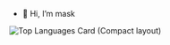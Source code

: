 - 👋 Hi, I’m mask


![Top Languages Card (Compact layout)](https://github-readme-stats.vercel.app/api/top-langs/?username=ss-mask-ss=compact)
